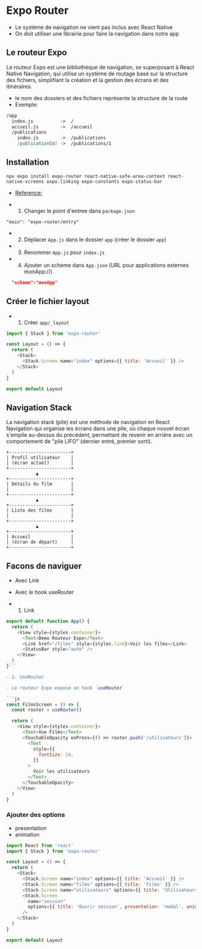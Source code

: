 # Expo Router

- Le système de navigation ne vient pas inclus avec React Native
- On doit utiliser une librairie pour faire la navigation dans notre app


## Le routeur Expo

Le routeur Expo est une bibliothèque de navigation, se superposant à React Native Navigation, qui utilise un système de routage basé sur la structure des fichiers, simplifiant la création et la gestion des écrans et des itinéraires.

- le nom des dossiers et des fichiers représente la structure de la route
- Exemple:

```md
/app
  index.js          ->  /
  accueil.js        ->  /accueil
  /publications
    index.js        ->  /publications
    [publicationId] ->  /publications/1
```

## Installation

`npx expo install expo-router react-native-safe-area-context react-native-screens expo-linking expo-constants expo-status-bar`

- [Reference:](https://docs.expo.dev/router/installation/)

- 1. Changer le point d'entree dans `package.json`

`"main": "expo-router/entry"`

- 2. Déplacer `App.js` dans le dossier `app` (créer le dossier `app`)
- 3. Renommer `App.js` pour `index.js`
- 4. Ajouter un scheme dans `App.json` (URL pour applications externes monApp://)

```json
  "scheme":"monApp"
```

## Créer le fichier layout

- 1. Créer `app/_layout`

```js
import { Stack } from 'expo-router'

const Layout = () => {
  return (
    <Stack>
      <Stack.Screen name="index" options={{ title: 'Accueil' }} />
    </Stack>
  )
}

export default Layout
```

## Navigation Stack

La navigation stack (pile) est une méthode de navigation en React Navigation qui organise les écrans dans une pile, où chaque nouvel écran s'empile au-dessus du précédent, permettant de revenir en arrière avec un comportement de "pile LIFO" (dernier entré, premier sorti).


```
+-----------------------+
| Profil utilisateur    |
| (écran actuel)        |
+-----------------------+
           ▲
+-----------------------+
| Détails du film       |
|                       |
+-----------------------+
           ▲
+-----------------------+
| Liste des films       |
|                       |
+-----------------------+
           ▲
+-----------------------+
| Accueil               |
| (écran de départ)     |
+-----------------------+
```

## Facons de naviguer

- Avec Link
- Avec le hook useRouter

- 1. Link

```js
export default function App() {
  return (
    <View style={styles.container}>
      <Text>Demo Routeur Expo</Text>
      <Link href="/films" style={styles.link}>Voir les films</Link>
      <StatusBar style="auto" />
    </View>
  )
}```

- 2. UseRouter

- Le routeur Expo expose un hook `useRouter`

```js
const FilmsScreen = () => {
  const router = useRouter()

  return (
    <View style={styles.container}>
      <Text>Vue Films</Text>
      <TouchableOpacity onPress={() => router.push('/utilisateurs')}>
        <Text
          style={{
            fontSize: 24,
          }}
        >
          Voir les utilisateurs
        </Text>
      </TouchableOpacity>
    </View>
  )
}
```

### Ajouter des options

- presentation
- animation

```js
import React from 'react'
import { Stack } from 'expo-router'

const Layout = () => {
  return (
    <Stack>
      <Stack.Screen name="index" options={{ title: 'Accueil' }} />
      <Stack.Screen name="films" options={{ title: 'Films' }} />
      <Stack.Screen name="utilisateurs" options={{ title: 'Utilisateurs' }} />
      <Stack.Screen
        name="session"
        options={{ title: 'Ouvrir session', presentation: 'modal', animation: 'slide_from_bottom' }}
      />
    </Stack>
  )
}

export default Layout
```









